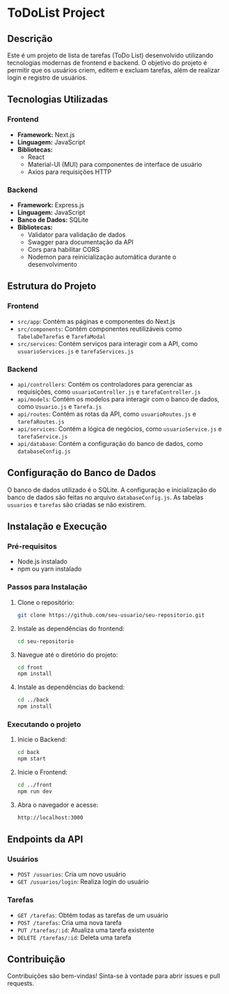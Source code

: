 # ToDoList Project

## Descrição

Este é um projeto de lista de tarefas (ToDo List) desenvolvido utilizando tecnologias modernas de frontend e backend. O objetivo do projeto é permitir que os usuários criem, editem e excluam tarefas, além de realizar login e registro de usuários.

## Tecnologias Utilizadas

### Frontend

- **Framework:** Next.js
- **Linguagem:** JavaScript
- **Bibliotecas:**
  - React
  - Material-UI (MUI) para componentes de interface de usuário
  - Axios para requisições HTTP

### Backend

- **Framework:** Express.js
- **Linguagem:** JavaScript
- **Banco de Dados:** SQLite
- **Bibliotecas:**
  - Validator para validação de dados
  - Swagger para documentação da API
  - Cors para habilitar CORS
  - Nodemon para reinicialização automática durante o desenvolvimento

## Estrutura do Projeto

### Frontend

- `src/app`: Contém as páginas e componentes do Next.js
- `src/components`: Contém componentes reutilizáveis como `TabelaDeTarefas` e `TarefaModal`
- `src/services`: Contém serviços para interagir com a API, como `usuarioServices.js` e `tarefaServices.js`

### Backend

- `api/controllers`: Contém os controladores para gerenciar as requisições, como `usuarioController.js` e `tarefaController.js`
- `api/models`: Contém os modelos para interagir com o banco de dados, como `Usuario.js` e `Tarefa.js`
- `api/routes`: Contém as rotas da API, como `usuarioRoutes.js` e `tarefaRoutes.js`
- `api/services`: Contém a lógica de negócios, como `usuarioService.js` e `tarefaService.js`
- `api/database`: Contém a configuração do banco de dados, como `databaseConfig.js`

## Configuração do Banco de Dados

O banco de dados utilizado é o SQLite. A configuração e inicialização do banco de dados são feitas no arquivo `databaseConfig.js`. As tabelas `usuarios` e `tarefas` são criadas se não existirem.

## Instalação e Execução

### Pré-requisitos

- Node.js instalado
- npm ou yarn instalado

### Passos para Instalação

1. Clone o repositório:
   ```sh
   git clone https://github.com/seu-usuario/seu-repositorio.git
   ```

2. Instale as dependências do frontend:
    ```sh
    cd seu-repositorio
    ```

3. Navegue até o diretório do projeto:
    ```sh
    cd front
    npm install
    ```

4. Instale as dependências do backend:
    ```sh
    cd ../back
    npm install
    ```

### Executando o projeto

1. Inicie o Backend:
    ```sh
    cd back
    npm start
    ```

2. Inicie o Frontend:
    ```sh
    cd ../front
    npm run dev 
    ```

3. Abra o navegador e acesse: 
    ```sh
    http://localhost:3000
    ```

## Endpoints da API

### Usuários

- `POST /usuarios`: Cria um novo usuário
- `GET /usuarios/login`: Realiza login do usuário

### Tarefas

- `GET /tarefas`: Obtém todas as tarefas de um usuário
- `POST /tarefas`: Cria uma nova tarefa
- `PUT /tarefas/:id`: Atualiza uma tarefa existente
- `DELETE /tarefas/:id`: Deleta uma tarefa

## Contribuição

Contribuições são bem-vindas! Sinta-se à vontade para abrir issues e pull requests.
